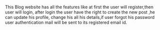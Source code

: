This Blog website has all the features like at first the user will register,then user will login,
after login the user have the right to create the new post ,he can update his profile,
change his all his details,if user forgot his password user authentication mail will be sent to its registered email id. 
